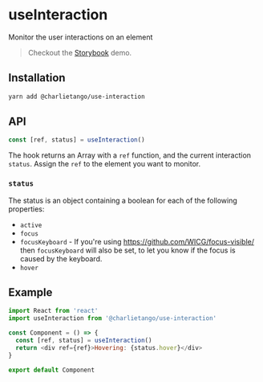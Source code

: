 # useInteraction

Monitor the user interactions on an element

> Checkout the [Storybook](https://ct-hooks.netlify.com/?path=/story/useinteraction--readme) demo.

## Installation

```sh
yarn add @charlietango/use-interaction
```

## API

```js
const [ref, status] = useInteraction()
```

The hook returns an Array with a `ref` function, and the current interaction `status`.
Assign the `ref` to the element you want to monitor.

### `status`

The status is an object containing a boolean for each of the following properties:

- `active`
- `focus`
- `focusKeyboard` - If you're using https://github.com/WICG/focus-visible/ then `focusKeyboard`
  will also be set, to let you know if the focus is caused by the keyboard.
- `hover`

## Example

```js
import React from 'react'
import useInteraction from '@charlietango/use-interaction'

const Component = () => {
  const [ref, status] = useInteraction()
  return <div ref={ref}>Hovering: {status.hover}</div>
}

export default Component
```
